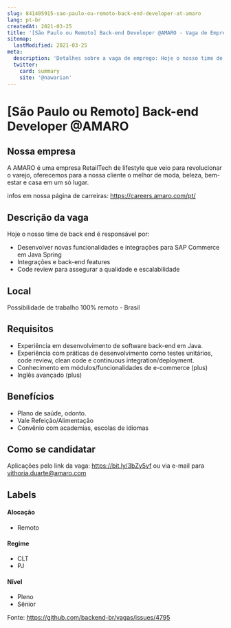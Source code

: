 ```yaml
---
slug: 841405915-sao-paulo-ou-remoto-back-end-developer-at-amaro
lang: pt-br
createdAt: 2021-03-25
title: '[São Paulo ou Remoto] Back-end Developer @AMARO - Vaga de Emprego'
sitemap:
  lastModified: 2021-03-25
meta:
  description: 'Detalhes sobre a vaga de emprego: Hoje o nosso time de back end é responsável por:  - Desenvolver novas funcionalidades e integrações para SAP Commerce em Java Spring - Integrações e back-end features - Code review para assegurar a qualidade e escalabilidade'
  twitter:
    card: summary
    site: '@nawarian'
---
```


# [São Paulo ou Remoto] Back-end Developer @AMARO


## Nossa empresa

A AMARO é uma empresa RetailTech de lifestyle que veio para revolucionar o varejo, oferecemos para a nossa cliente o melhor de moda, beleza, bem-estar e casa em um só lugar.

infos em nossa página de carreiras: https://careers.amaro.com/pt/

## Descrição da vaga

Hoje o nosso time de back end é responsável por: 

- Desenvolver novas funcionalidades e integrações para SAP Commerce em Java Spring
- Integrações e back-end features
- Code review para assegurar a qualidade e escalabilidade

## Local

Possibilidade de trabalho 100% remoto - Brasil

## Requisitos

- Experiência em desenvolvimento de software back-end em Java.
- Experiência com práticas de desenvolvimento como testes unitários, code review, clean code e continuous integration/deployment.
- Conhecimento em módulos/funcionalidades de e-commerce (plus) 
- Inglês avançado (plus)


## Benefícios

- Plano de saúde, odonto.
- Vale Refeição/Alimentação
- Convênio com academias, escolas de idiomas


## Como se candidatar

Aplicações pelo link da vaga: https://bit.ly/3bZy5vf ou via e-mail para vithoria.duarte@amaro.com


## Labels

#### Alocação
- Remoto

#### Regime
- CLT
- PJ

#### Nível
- Pleno
- Sênior


Fonte: https://github.com/backend-br/vagas/issues/4795